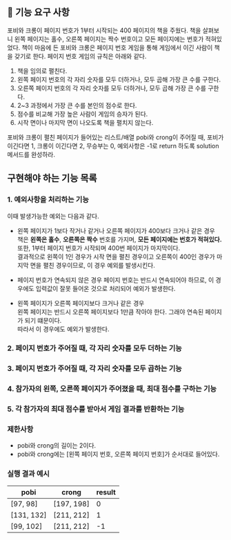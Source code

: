 ## 🚀 기능 요구 사항

포비와 크롱이 페이지 번호가 1부터 시작되는 400 페이지의 책을 주웠다. 책을 살펴보니 왼쪽 페이지는 홀수, 오른쪽 페이지는 짝수 번호이고 모든 페이지에는 번호가 적혀있었다. 책이 마음에 든 포비와 크롱은 페이지 번호 게임을 통해 게임에서 이긴 사람이 책을 갖기로 한다. 페이지 번호 게임의 규칙은 아래와 같다.

1. 책을 임의로 펼친다.
2. 왼쪽 페이지 번호의 각 자리 숫자를 모두 더하거나, 모두 곱해 가장 큰 수를 구한다.
3. 오른쪽 페이지 번호의 각 자리 숫자를 모두 더하거나, 모두 곱해 가장 큰 수를 구한다.
4. 2~3 과정에서 가장 큰 수를 본인의 점수로 한다.
5. 점수를 비교해 가장 높은 사람이 게임의 승자가 된다.
6. 시작 면이나 마지막 면이 나오도록 책을 펼치지 않는다.

포비와 크롱이 펼친 페이지가 들어있는 리스트/배열 pobi와 crong이 주어질 때, 포비가 이긴다면 1, 크롱이 이긴다면 2, 무승부는 0, 예외사항은 -1로 return 하도록 solution 메서드를 완성하라.

## 구현해야 하는 기능 목록  
### 1. 예외사항을 처리하는 기능
이때 발생가능한 예외는 다음과 같다.  
- 왼쪽 페이지가 1보다 작거나 같거나 오른쪽 페이지가 400보다 크거나 같은 경우  
책은 **왼쪽은 홀수**, **오른쪽은 짝수** 번호를 가지며, **모든 페이지에는 번호가 적혀있다.**  
또한, 1부터 페이지 번호가 시작되며 400번 페이지가 마지막이다.  
결과적으로 왼쪽이 1인 경우가 시작 면을 펼친 경우이고 오른쪽이 400인 경우가 마지막 면을 펼친 경우이므로, 이 경우 예외를 발생시킨다.

- 페이지 번호가 연속되지 않은 경우
페이지 번호는 반드시 연속되어야 하므로, 이 경우에도 입력값이 잘못 들어온 것으로 처리되어 예외가 발생한다.

- 왼쪽 페이지가 오른쪽 페이지보다 크거나 같은 경우  
왼쪽 페이지는 반드시 오른쪽 페이지보다 1만큼 작아야 한다. 그래야 연속된 페이지가 되기 떄문이다.  
따라서 이 경우에도 예외가 발생한다.

### 2. 페이지 번호가 주어질 때, 각 자리 숫자를 모두 더하는 기능

### 3. 페이지 번호가 주어질 때, 각 자리 숫자를 모두 곱하는 기능  

### 4. 참가자의 왼쪽, 오른쪽 페이지가 주어졌을 때, 최대 점수를 구하는 기능

### 5. 각 참가자의 최대 점수를 받아서 게임 결과를 반환하는 기능

### 제한사항

- pobi와 crong의 길이는 2이다.
- pobi와 crong에는 [왼쪽 페이지 번호, 오른쪽 페이지 번호]가 순서대로 들어있다.

### 실행 결과 예시

| pobi | crong | result |
| --- | --- | --- |
| [97, 98] | [197, 198] | 0 |
| [131, 132] | [211, 212] | 1 |
| [99, 102] | [211, 212] | -1 |

